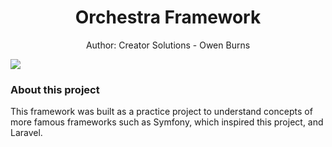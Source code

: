 <h1 align="center">
 Orchestra Framework
</h1>
<p align="center">
 Author: Creator Solutions - Owen Burns
</p> 
<img src="https://owenburns.co.za/Orchestra/content/ink&quil.svg"/>
 
### About this project
This framework was built as a practice project to understand concepts of more famous frameworks such as Symfony, which inspired this project, and Laravel.
